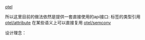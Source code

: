 [otel](https://github.com/open-telemetry/opentelemetry-go) 

所以这里目前的做法依然是提供一套直接使用的api接口:
标签的类型引用 [otel/attribute](https://pkg.go.dev/go.opentelemetry.io/otel/attribute) 
在某些语义上可以直接复用 [otel/semconv](https://pkg.go.dev/go.opentelemetry.io/otel/semconv) 


设计理念：
